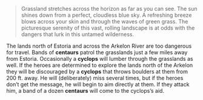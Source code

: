 >Grassland stretches across the horizon as far as you can see. The sun shines down from a perfect, cloudless blue sky. A refreshing breeze blows across your skin and through the waves of green grass. The picturesque serenity of this vast, rolling landscape is at odds with the dangers that lurk in this untamed wilderness.

The lands north of Estoria and across the Arkelon River are too dangerous for travel. Bands of **centaurs** patrol the grasslands just a few miles away from Estoria. Occasionally a **cyclops** will lumber through the grasslands as well. If the heroes are determined to explore the lands north of the Arkelon they will be discouraged by a **cyclops** that throws boulders at them from 200 ft. away. He will (deliberately) miss several times, but if the heroes don’t get the message, he will begin to aim directly at them. If they attack him, a band of a dozen **centaurs** will come to the cyclops’s aid.